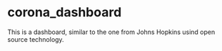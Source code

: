 # corona_dashboard
This is a dashboard, similar to the one from Johns Hopkins usind open source technology.
